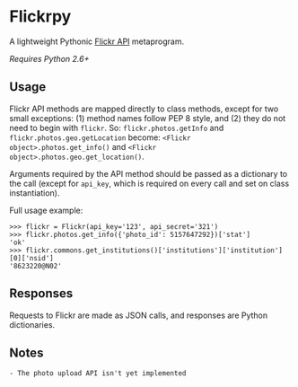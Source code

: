 Flickrpy
========

A lightweight Pythonic [Flickr API](http://www.flickr.com/services/api/) metaprogram.

*Requires Python 2.6+*

Usage
-----

Flickr API methods are mapped directly to class methods, except for two small 
exceptions: (1) method names follow PEP 8 style, and (2) they do not need to 
begin with `flickr`. So: `flickr.photos.getInfo` and `flickr.photos.geo.getLocation` 
become: `<Flickr object>.photos.get_info()` and `<Flickr object>.photos.geo.get_location()`.

Arguments required by the API method should be passed as a dictionary to the call 
(except for `api_key`, which is required on every call and set on class instantiation).
    
Full usage example:

    >>> flickr = Flickr(api_key='123', api_secret='321')
    >>> flickr.photos.get_info({'photo_id': 5157647292})['stat']
    'ok'
    >>> flickr.commons.get_institutions()['institutions']['institution'][0]['nsid']
    '8623220@N02'

Responses
---------

Requests to Flickr are made as JSON calls, and responses are Python dictionaries.

Notes
-----

    - The photo upload API isn't yet implemented